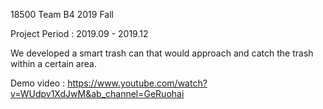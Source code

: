 18500 Team B4 2019 Fall

Project Period : 2019.09 - 2019.12

We developed a smart trash can that would approach and catch the trash within a certain area.

Demo video : https://www.youtube.com/watch?v=WUdpv1XdJwM&ab_channel=GeRuohai
